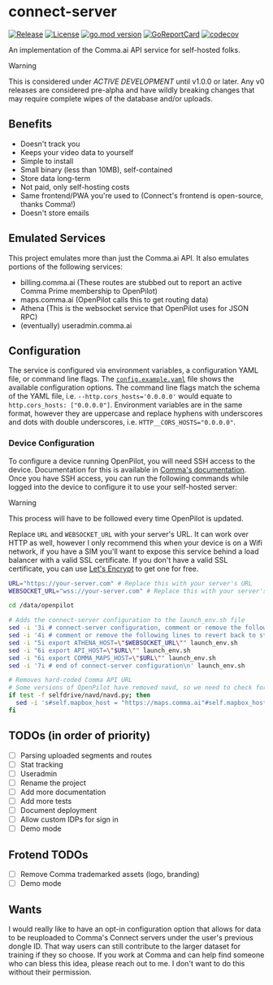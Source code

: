 # connect-server

[![Release](https://github.com/USA-RedDragon/connect-server/actions/workflows/release.yaml/badge.svg)](https://github.com/USA-RedDragon/connect-server/actions/workflows/release.yaml) [![License](https://badgen.net/github/license/USA-RedDragon/connect-server)](https://github.com/USA-RedDragon/connect-server/blob/master/LICENSE) [![go.mod version](https://img.shields.io/github/go-mod/go-version/USA-RedDragon/connect-server.svg)](https://github.com/USA-RedDragon/connect-server) [![GoReportCard](https://goreportcard.com/badge/github.com/USA-RedDragon/connect-server)](https://goreportcard.com/report/github.com/USA-RedDragon/connect-server) [![codecov](https://codecov.io/gh/USA-RedDragon/connect-server/graph/badge.svg?token=6ASKMAKOZE)](https://codecov.io/gh/USA-RedDragon/connect-server)

An implementation of the Comma.ai API service for self-hosted folks.

> [!WARNING]
> This is considered under _ACTIVE DEVELOPMENT_ until v1.0.0 or later.
> Any v0 releases are considered pre-alpha and have wildly breaking changes that may require complete wipes of the database and/or uploads.

## Benefits

- Doesn't track you
- Keeps your video data to yourself
- Simple to install
- Small binary (less than 10MB), self-contained
- Store data long-term
- Not paid, only self-hosting costs
- Same frontend/PWA you're used to (Connect's frontend is open-source, thanks Comma!)
- Doesn't store emails

## Emulated Services

This project emulates more than just the Comma.ai API. It also emulates portions of the following services:

- billing.comma.ai (These routes are stubbed out to report an active Comma Prime membership to OpenPilot)
- maps.comma.ai (OpenPilot calls this to get routing data)
- Athena (This is the websocket service that OpenPilot uses for JSON RPC)
- (eventually) useradmin.comma.ai

## Configuration

The service is configured via environment variables, a configuration YAML file, or command line flags. The [`config.example.yaml`](config.example.yaml) file shows the available configuration options. The command line flags match the schema of the YAML file, i.e. `--http.cors_hosts='0.0.0.0'` would equate to `http.cors_hosts: ["0.0.0.0"]`. Environment variables are in the same format, however they are uppercase and replace hyphens with underscores and dots with double underscores, i.e. `HTTP__CORS_HOSTS="0.0.0.0"`.

### Device Configuration

To configure a device running OpenPilot, you will need SSH access to the device. Documentation for this is available in [Comma's documentation](https://docs.comma.ai/how-to/connect-to-comma/#ssh). Once you have SSH access, you can run the following commands while logged into the device to configure it to use your self-hosted server:

> [!WARNING]
> This process will have to be followed every time OpenPilot is updated.

Replace `URL` and `WEBSOCKET_URL` with your server's URL. It can work over HTTP as well, however I only recommend this when your device is on a Wifi network, if you have a SIM you'll want to expose this service behind a load balancer with a valid SSL certificate. If you don't have a valid SSL certificate, you can use [Let's Encrypt](https://letsencrypt.org/) to get one for free.

```sh
URL="https://your-server.com" # Replace this with your server's URL
WEBSOCKET_URL="wss://your-server.com" # Replace this with your server's URL

cd /data/openpilot

# Adds the connect-server configuration to the launch_env.sh file
sed -i '3i # connect-server configuration, comment or remove the following lines to revert back to stock' launch_env.sh
sed -i '4i # comment or remove the following lines to revert back to stock' launch_env.sh
sed -i "5i export ATHENA_HOST=\"$WEBSOCKET_URL\"" launch_env.sh
sed -i "6i export API_HOST=\"$URL\"" launch_env.sh
sed -i "6i export COMMA_MAPS_HOST=\"$URL\"" launch_env.sh
sed -i '7i # end of connect-server configuration\n' launch_env.sh

# Removes hard-coded Comma API URL
# Some versions of OpenPilot have removed navd, so we need to check for its existence
if test -f selfdrive/navd/navd.py; then
  sed -i 's#self.mapbox_host = "https://maps.comma.ai"#self.mapbox_host = os.getenv("COMMA_MAPS_HOST", "https://maps.comma.ai")#' selfdrive/navd/navd.py
fi
```

## TODOs (in order of priority)

- [ ] Parsing uploaded segments and routes
- [ ] Stat tracking
- [ ] Useradmin
- [ ] Rename the project
- [ ] Add more documentation
- [ ] Add more tests
- [ ] Document deployment
- [ ] Allow custom IDPs for sign in
- [ ] Demo mode

## Frotend TODOs

- [ ] Remove Comma trademarked assets (logo, branding)
- [ ] Demo mode

## Wants

I would really like to have an opt-in configuration option that allows for data to be reuploaded to Comma's Connect servers under the user's previous dongle ID. That way users can still contribute to the larger dataset for training if they so choose. If you work at Comma and can help find someone who can bless this idea, please reach out to me. I don't want to do this without their permission.
